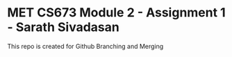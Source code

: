 # MET CS673 Module 2 - Assignment 1 - Sarath Sivadasan

This repo is created for Github Branching and Merging